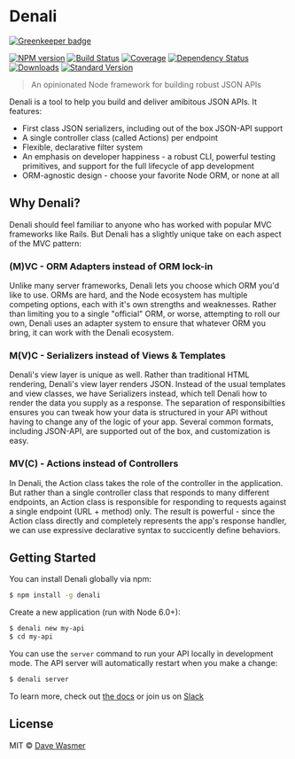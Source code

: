 # Denali

[![Greenkeeper badge](https://badges.greenkeeper.io/denali-js/denali.svg)](https://greenkeeper.io/)

[![NPM version][npm-image]][npm-url]
[![Build Status][travis-image]][travis-url]
[![Coverage][coverage-image]][coverage-url]
[![Dependency Status][depstat-image]][depstat-url]
[![Downloads][download-image]][npm-url]
[![Standard Version][sv-image]][sv-url]

> An opinionated Node framework for building robust JSON APIs

Denali is a tool to help you build and deliver amibitous JSON APIs. It features:

 * First class JSON serializers, including out of the box JSON-API support
 * A single controller class (called Actions) per endpoint
 * Flexible, declarative filter system
 * An emphasis on developer happiness - a robust CLI, powerful testing primitives,
   and support for the full lifecycle of app development
 * ORM-agnostic design - choose your favorite Node ORM, or none at all

## Why Denali?

Denali should feel familiar to anyone who has worked with popular MVC frameworks
like Rails. But Denali has a slightly unique take on each aspect of the MVC
pattern:

### (M)VC - ORM Adapters instead of ORM lock-in

Unlike many server frameworks, Denali lets you choose which ORM you'd like to
use. ORMs are hard, and the Node ecosystem has multiple competing options, each
with it's own strengths and weaknesses. Rather than limiting you to a single
"official" ORM, or worse, attempting to roll our own, Denali uses an adapter
system to ensure that whatever ORM you bring, it can work with the Denali
ecosystem.

### M(V)C - Serializers instead of Views & Templates

Denali's view layer is unique as well. Rather than traditional HTML rendering,
Denali's view layer renders JSON. Instead of the usual templates and view
classes, we have Serializers instead, which tell Denali how to render the data
you supply as a response. The separation of responsibilties ensures you can
tweak how your data is structured in your API without having to change any of
the logic of your app. Several common formats, including JSON-API, are supported
out of the box, and customization is easy.

### MV(C) - Actions instead of Controllers

In Denali, the Action class takes the role of the controller in the application.
But rather than a single controller class that responds to many different
endpoints, an Action class is responsible for responding to requests against
a single endpoint (URL + method) only. The result is powerful - since the Action
class directly and completely represents the app's response handler, we can use
expressive declarative syntax to succicently define behaviors.

## Getting Started

You can install Denali globally via npm:

```sh
$ npm install -g denali
```

Create a new application (run with Node 6.0+):

```sh
$ denali new my-api
$ cd my-api
```

You can use the `server` command to run your API locally in development mode.
The API server will automatically restart when you make a change:

```sh
$ denali server
```

To learn more, check out [the docs](http://denali.js.org/) or join us on [Slack](https://denali-slack.now.sh/)

## License

MIT © [Dave Wasmer](http://davewasmer.com)


[npm-url]: https://npmjs.org/package/denali
[npm-image]: https://img.shields.io/npm/v/denali.svg?style=flat-square

[travis-url]: https://travis-ci.org/denali-js/denali
[travis-image]: https://img.shields.io/travis/denali-js/denali/master.svg?style=flat-square

[coverage-url]: https://codeclimate.com/github/denali-js/denali
[coverage-image]: https://img.shields.io/codeclimate/coverage/github/denali-js/denali.svg?style=flat-square

[depstat-url]: https://david-dm.org/denali-js/denali
[depstat-image]: https://david-dm.org/denali-js/denali/status.svg?style=flat-square

[download-image]: https://img.shields.io/npm/dm/denali.svg?style=flat-square

[sv-url]: https://github.com/conventional-changelog/standard-version
[sv-image]: https://img.shields.io/badge/release-standard%20version-brightgreen.svg?style=flat-square

